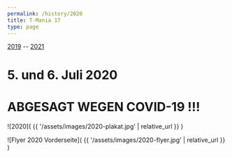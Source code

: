 ```yaml
---
permalink: /history/2020
title: T-Mania 17
type: page
---
```


[2019](/history/2019) -- [2021](/history/2021)

# 5. und 6. Juli 2020

# ABGESAGT WEGEN COVID-19 !!!

![2020]( {{ '/assets/images/2020-plakat.jpg' | relative_url }} )

![Flyer 2020 Vorderseite]( {{ '/assets/images/2020-flyer.jpg' | relative_url }} )

<!-- [![Flyer 2019 Vorderseite]( {{'/assets/images/2019-flyer.jpg'|relative_url}} )](/lineup){:class="img-responsive"}

[![Flyer 2019 Rückseite]( {{'/assets/images/2019-flyer-2.jpg'|relative_url}} )](/partner){:class="img-responsive"} -->
